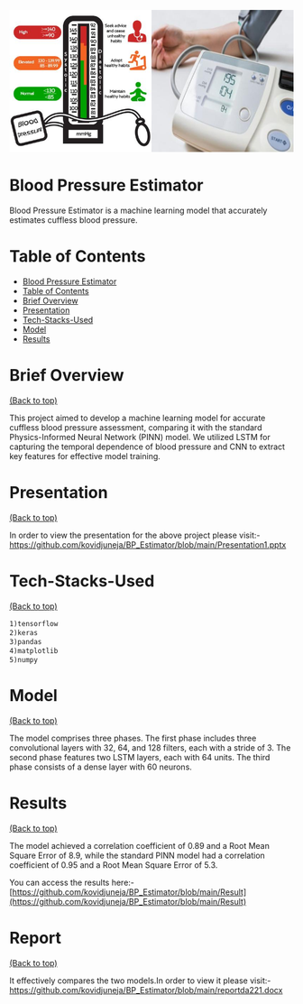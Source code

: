 ![Banner](./merged_image.jpg)

# Blood Pressure Estimator

Blood Pressure Estimator is a machine learning model that accurately estimates cuffless blood pressure.


# Table of Contents

- [Blood Pressure Estimator](#blood-pressure-estimator)
- [Table of Contents](#table-of-contents)
- [Brief Overview](#brief-overview)
- [Presentation](#presentation)
- [Tech-Stacks-Used](#tech-stacks-used)
- [Model](#model)
- [Results](#results)
# Brief Overview
[(Back to top)](#table-of-contents)

This project aimed to develop a machine learning model for accurate cuffless blood pressure assessment, comparing it with the standard Physics-Informed Neural Network (PINN) model. We utilized LSTM for capturing the temporal dependence of blood pressure and CNN to extract key features for effective model training.
# Presentation
[(Back to top)](#table-of-contents)

In order to view the presentation for the above project please visit:- https://github.com/kovidjuneja/BP_Estimator/blob/main/Presentation1.pptx
# Tech-Stacks-Used
[(Back to top)](#table-of-contents)

    1)tensorflow
    2)keras
    3)pandas
    4)matplotlib
    5)numpy
# Model 
[(Back to top)](#table-of-contents)

The model comprises three phases. The first phase includes three convolutional layers with 32, 64, and 128 filters, each with a stride of 3. The second phase features two LSTM layers, each with 64 units. The third phase consists of a dense layer with 60 neurons.
# Results
[(Back to top)](#table-of-contents)

The model achieved a correlation coefficient of 0.89 and a Root Mean Square Error of 8.9, while the standard PINN model had a correlation coefficient of 0.95 and a Root Mean Square Error of 5.3.

You can access the results here:-[https://github.com/kovidjuneja/BP_Estimator/blob/main/Result](https://github.com/kovidjuneja/BP_Estimator/blob/main/Result)

# Report
[(Back to top)](#table-of-contents)

It effectively compares the two models.In order to view it please visit:-https://github.com/kovidjuneja/BP_Estimator/blob/main/reportda221.docx
